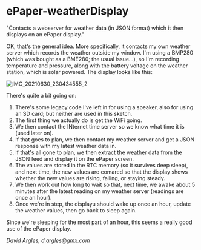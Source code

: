 # ePaper-weatherDisplay
"Contacts a webserver for weather data (in JSON format) which it then displays on an ePaper display."

OK, that's the general idea. More specifically, it contacts my own weather server which records the weather outside my window. I'm using a BMP280 (which was bought as a BME280; the usual issue...), so I'm recording temperature and pressure, along with the battery voltage on the weather station, which is solar powered. The display looks like this:

![IMG_20210630_230434555_2](https://user-images.githubusercontent.com/5638741/124038180-a21f2900-d9f8-11eb-90cf-c1cfcc23b972.jpg)

There's quite a bit going on:
1) There's some legacy code I've left in for using a speaker, also for using an SD card; but neither are used in this sketch.
2) The first thing we actually do is get the WiFi going.
3) We then contact the INternet time server so we know what time it is (used later on).
4) If that goes to plan, we then contact my weather server and get a JSON response with my latest weather data in.
5) If that's all gone to plan, we then extract the weather data from the JSON feed and display it on the ePaper screen. 
6) The values are stored in the RTC memory (so it survives deep sleep), and next time, the new values are comared so that the display shows whether the new values are rising, falling, or staying steady.
7) We then work out how long to wait so that, next time, we awake about 5 minutes after the latest reading on my weather server (readings are once an hour).
8) Once we're in step, the displayu should wake up once an hour, update the weather values, then go back to sleep again.

Since we're sleeping for the most part of an hour, this seems a really good use of the ePaper display.

_David Argles, d.argles@gmx.com_
